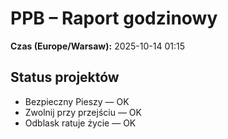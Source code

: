# PPB – Raport godzinowy
**Czas (Europe/Warsaw):** 2025-10-14 01:15

## Status projektów
- Bezpieczny Pieszy — OK
- Zwolnij przy przejściu — OK
- Odblask ratuje życie — OK

